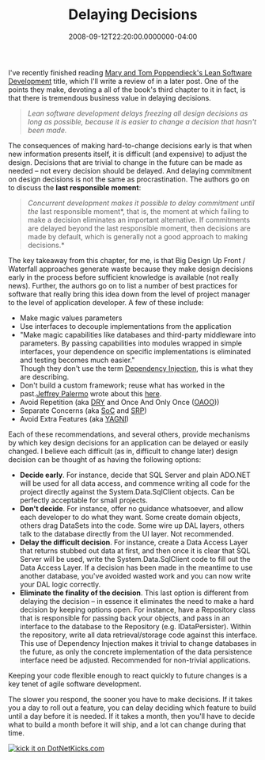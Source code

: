﻿---
title: Delaying Decisions
date: "2008-09-12T22:20:00.0000000-04:00"
description: I've recently finished reading Mary and Tom Poppendieck's Lean
featuredImage: img/delaying-decisions-featured.png
---

I've recently finished reading [Mary and Tom Poppendieck's Lean Software Development](http://www.amazon.com/exec/obidos/ASIN/9780321150783/aspalliancecom) title, which I'll write a review of in a later post. One of the points they make, devoting a all of the book's third chapter to it in fact, is that there is tremendous business value in delaying decisions.

> *Lean software development delays freezing all design decisions as long as possible, because it is easier to change a decision that hasn't been made.*

The consequences of making hard-to-change decisions early is that when new information presents itself, it is difficult (and expensive) to adjust the design. Decisions that are trivial to change in the future can be made as needed – not every decision should be delayed. And delaying commitment on design decisions is not the same as procrastination. The authors go on to discuss the **last responsible moment**:

> *Concurrent development makes it possible to delay commitment until the* last responsible moment*, that is, the moment at which failing to make a decision eliminates an important alternative. If commitments are delayed beyond the last responsible moment, then decisions are made by default, which is generally not a good approach to making decisions.*

The key takeaway from this chapter, for me, is that Big Design Up Front / Waterfall approaches generate waste because they make design decisions early in the process before sufficient knowledge is available (not really news). Further, the authors go on to list a number of best practices for software that really bring this idea down from the level of project manager to the level of application developer. A few of these include:

* Make magic values parameters
* Use interfaces to decouple implementations from the application
* "Make magic capabilities like databases and third-party middleware into parameters. By passing capabilities into modules wrapped in simple interfaces, your dependence on specific implementations is eliminated and testing becomes much easier."\
 Though they don't use the term [Dependency Injection](http://en.wikipedia.org/wiki/Dependency_injection), this is what they are describing.
* Don't build a custom framework; reuse what has worked in the past.[Jeffrey Palermo](http://jeffreypalermo.com/) wrote about this [here](http://jeffreypalermo.com/blog/i-ll-get-to-your-application-in-a-minute-first-we-need-to-build-the-framework).
* Avoid Repetition (aka [DRY](http://en.wikipedia.org/wiki/Don%27t_repeat_yourself) and Once And Only Once ([OAOO](http://en.wikipedia.org/wiki/Once_and_only_once)))
* Separate Concerns (aka [SoC](http://en.wikipedia.org/wiki/Separation_of_Concerns) and [SRP](http://en.wikipedia.org/wiki/Single_responsibility_principle))
* Avoid Extra Features (aka [YAGNI](http://en.wikipedia.org/wiki/YAGNI))

Each of these recommendations, and several others, provide mechanisms by which key design decisions for an application can be delayed or easily changed. I believe each difficult (as in, difficult to change later) design decision can be thought of as having the following options:

* **Decide early**. For instance, decide that SQL Server and plain ADO.NET will be used for all data access, and commence writing all code for the project directly against the System.Data.SqlClient objects. Can be perfectly acceptable for small projects.
* **Don't decide**. For instance, offer no guidance whatsoever, and allow each developer to do what they want. Some create domain objects, others drag DataSets into the code. Some wire up DAL layers, others talk to the database directly from the UI layer. Not recommended.
* **Delay the difficult decision**. For instance, create a Data Access Layer that returns stubbed out data at first, and then once it is clear that SQL Server will be used, write the System.Data.SqlClient code to fill out the Data Access Layer. If a decision has been made in the meantime to use another database, you've avoided wasted work and you can now write your DAL logic correctly.
* **Eliminate the finality of the decision**. This last option is different from delaying the decision – in essence it eliminates the need to make a hard decision by keeping options open. For instance, have a Repository class that is responsible for passing back your objects, and pass in an interface to the database to the Repository (e.g. IDataPersister). Within the repository, write all data retrieval/storage code against this interface. This use of Dependency Injection makes it trivial to change databases in the future, as only the concrete implementation of the data persistence interface need be adjusted. Recommended for non-trivial applications.

Keeping your code flexible enough to react quickly to future changes is a key tenet of agile software development.

The slower you respond, the sooner you have to make decisions. If it takes you a day to roll out a feature, you can delay deciding which feature to build until a day before it is needed. If it takes a month, then you'll have to decide what to build a month before it will ship, and a lot can change during that time.

[![kick it on DotNetKicks.com](https://www.dotnetkicks.com/Services/Images/KickItImageGenerator.ashx?url=http%3a%2f%2fstevesmithblog.com%2fblog%2fdelaying-decisions%2f)](http://www.dotnetkicks.com/kick/?url=http%3a%2f%2fstevesmithblog.com%2fblog%2fdelaying-decisions%2f)

